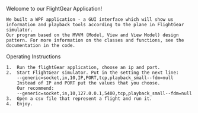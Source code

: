Welcome to our FlightGear Application!
  
    We built a WPF application - a GUI interface which will show us information and playback tools according to the plane in FlightGear   
    simulator.
    Our program based on the MVVM (Model, View and View Model) design pattern. For more information on the classes and functions, see the
    documentation in the code.
    
Operating Instructions

    1.	Run the flightGear application, choose an ip and port.
    2.	Start FlightGear simulator. Put in the setting the next line:
        --generic=socket,in,10,IP,PORT,tcp,playback_small--fdm=null
        Instead of IP and PORT put the values that you choose.
        Our recommend:
        --generic=socket,in,10,127.0.0.1,5400,tcp,playback_small--fdm=null
    3.	Open a csv file that represent a flight and run it.
    4.	Enjoy.
